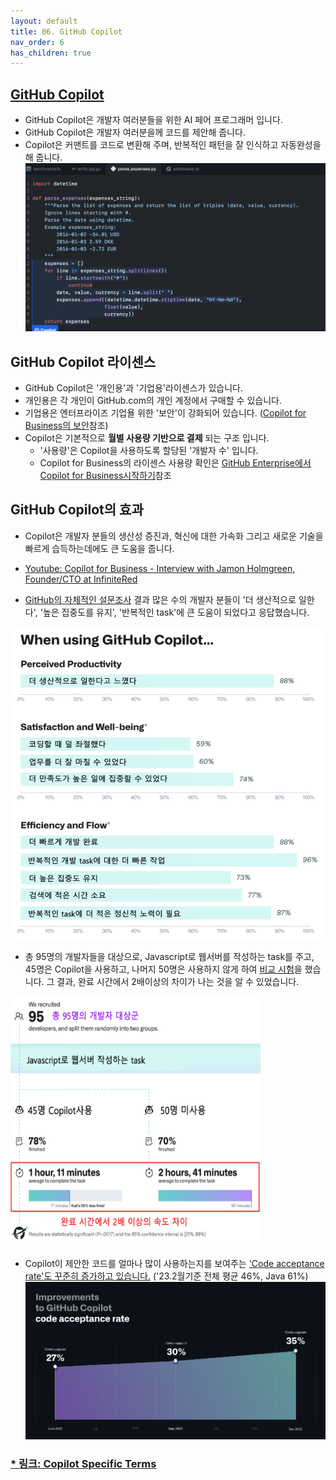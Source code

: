 ```yaml
---
layout: default
title: 06. GitHub Copilot
nav_order: 6
has_children: true
---
```


## [GitHub Copilot](https://github.com/features/copilot/)
- GitHub Copilot은 개발자 여러분들을 위한 AI 페어 프로그래머 입니다.
- GitHub Copilot은 개발자 여러분을께 코드를 제안해 줍니다. 
- Copilot은 커맨트를 코드로 변환해 주며, 반복적인 패턴을 잘 인식하고 자동완성을 해 줍니다. 
![image](../assets/images/copilot-wide.png)

## GitHub Copilot 라이센스
- GitHub Copilot은 '개인용'과 '기업용'라이센스가 있습니다. 
- 개인용은 각 개인이 GitHub.com의 개인 계정에서 구매할 수 있습니다. 
- 기업용은 엔터프라이즈 기업욜 위한 '보안'이 강화되어 있습니다. ([Copilot for Business의 보안](./02.cfb-security.md)참조)
- Copilot은 기본적으로 __월별 사용량 기반으로 결제__ 되는 구조 입니다. 
    - '사용량'은 Copilot을 사용하도록 할당된 '개발자 수' 입니다. 
    - Copilot for Business의 라이센스 사용량 확인은 [GitHub Enterprise에서 Copilot for Business시작하기](./01.GHE-start-cfb.md)참조

## GitHub Copilot의 효과
- Copilot은 개발자 분들의 생산성 증진과, 혁신에 대한 가속화 그리고 새로운 기술을 빠르게 습득하는데에도 큰 도움을 줍니다. 
- [Youtube: Copilot for Business - Interview with Jamon Holmgreen, Founder/CTO at InfiniteRed](https://youtu.be/SWvS2A5vBmA)

- [GitHub의 자체적인 설문조사](https://github.blog/2022-09-07-research-quantifying-github-copilots-impact-on-developer-productivity-and-happiness/
) 결과 많은 수의 개발자 분들이 '더 생산적으로 일한다', '높은 집중도를 유지', '반복적인 task'에 큰 도움이 되었다고 응답했습니다. 
<img src="../assets/images/copilot-survey.png" width='500' height='500'>

- 총 95명의 개발자들을 대상으로, Javascript로 웹서버를 작성하는 task를 주고, 45명은 Copilot을 사용하고, 나머지 50명은 사용하지 않게 하여 [비교 시험](https://github.blog/2022-09-07-research-quantifying-github-copilots-impact-on-developer-productivity-and-happiness/#figure-summary-of-the-experiment-process-and-results)을 했습니다. 그 결과, 완료 시간에서 2배이상의 차이가 나는 것을 알 수 있었습니다.
<img src="../assets/images/copilot-comp-test.png" width='400' height='400'>

- Copilot이 제안한 코드를 얼마나 많이 사용하는지를 보여주는 ['Code acceptance rate'도 꾸준히 증가하고 있습니다.](https://github.blog/2023-02-14-github-copilot-now-has-a-better-ai-model-and-new-capabilities/#a-more-powerful-ai-model-and-better-code-suggestions) ('23.2월기준 전체 평균 46%, Java 61%)
![image](../assets/images/Copilot-codeacceptance.webp)


### [* 링크: Copilot Specific Terms](https://github.com/customer-terms/github-copilot-product-specific-terms)